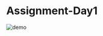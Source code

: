 # Assignment-Day1

![demo](https://user-images.githubusercontent.com/72425181/125450721-8dd4305f-0f11-41be-9978-252cc1f91f95.png)
